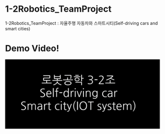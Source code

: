 # 1-2Robotics_TeamProject
1-2Robotics_TeamProject : 자율주행 자동차와 스마트시티(Self-driving cars and smart cities)


<h1>Demo Video!</h1>

[![Demo Video](sum.png)](video/풀버전.mp4)
